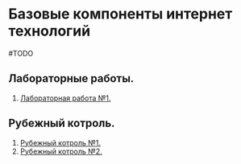 # Базовые компоненты интернет технологий

#TODO
## Лабораторные работы.
1. [Лабораторная работа №1.](https://github.com/DimaPermyakov/IU5/tree/main/Term-3/Базовые%20компонентв%20интернет%20технологий/Lab-1)

## Рубежный котроль.
1. [Рубежный котроль №1.](https://github.com/DimaPermyakov/IU5/tree/main/Term-3/Базовые%20компонентв%20интернет%20технологий/Frontier_control-1)
2. [Рубежный котроль №2.](https://github.com/DimaPermyakov/IU5/tree/main/Term-3/Базовые%20компонентв%20интернет%20технологий/Frontier_control-2)
